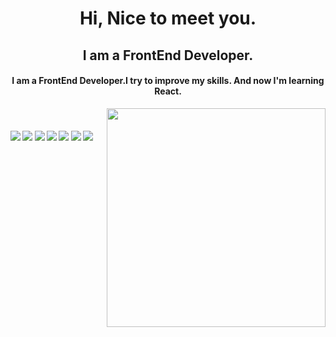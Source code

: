 <h1 align="center">
  Hi, Nice to meet you.
</h1>
<h2 align="center">I am a FrontEnd Developer.</h2>

<h4 align="center">I am a FrontEnd Developer.I try to improve my skills. And now I'm learning React.</h4>

<p align="center">
  <img src="https://raw.githubusercontent.com/MicaelliMedeiros/micaellimedeiros/master/image/computer-illustration.png" min-width="380px" max-width="450px" width="350px" align="right"> <br>
</p>

#### ![](https://img.shields.io/badge/HTML-red) ![](https://img.shields.io/badge/CSS-blue) ![](https://img.shields.io/badge/JavaScript-green) ![](https://img.shields.io/badge/BootStrap-pantone) ![](https://img.shields.io/badge/Git-red) ![](https://img.shields.io/badge/React-teal) ![](https://img.shields.io/badge/Tailwind-brown) 


